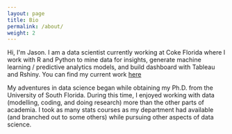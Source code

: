 ```yaml
---
layout: page
title: Bio
permalink: /about/
weight: 2
---
```


Hi, I'm Jason. I am a data scientist currently working at Coke Florida where I work with R and Python to mine data for insights, generate machine learning / predictive analytics models, and build dashboard with Tableau and Rshiny. You can find my current work [here](https://github.com/jarichardsonccbf/)

My adventures in data science began while obtaining my Ph.D. from the University of South Florida. During this time, I enjoyed working with data (modelling, coding, and doing research) more than the other parts of academia. I took as many stats courses as my department had available (and branched out to some others) while pursuing other aspects of data science. 
